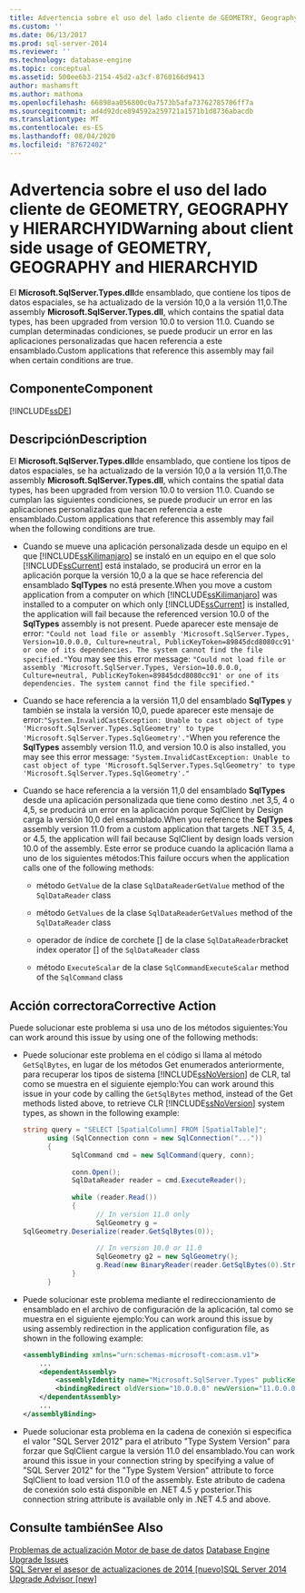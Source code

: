 ```yaml
---
title: Advertencia sobre el uso del lado cliente de GEOMETRY, Geography y HIERARCHYID | Microsoft Docs
ms.custom: ''
ms.date: 06/13/2017
ms.prod: sql-server-2014
ms.reviewer: ''
ms.technology: database-engine
ms.topic: conceptual
ms.assetid: 500ee6b3-2154-45d2-a3cf-8760166d9413
author: mashamsft
ms.author: mathoma
ms.openlocfilehash: 66898aa056800c0a7573b5afa73762785706ff7a
ms.sourcegitcommit: ad4d92dce894592a259721a1571b1d8736abacdb
ms.translationtype: MT
ms.contentlocale: es-ES
ms.lasthandoff: 08/04/2020
ms.locfileid: "87672402"
---
```

# <a name="warning-about-client-side-usage-of-geometry-geography-and-hierarchyid"></a><span data-ttu-id="b14ee-102">Advertencia sobre el uso del lado cliente de GEOMETRY, GEOGRAPHY y HIERARCHYID</span><span class="sxs-lookup"><span data-stu-id="b14ee-102">Warning about client side usage of GEOMETRY, GEOGRAPHY and HIERARCHYID</span></span>
  <span data-ttu-id="b14ee-103">El **Microsoft.SqlServer.Types.dll**de ensamblado, que contiene los tipos de datos espaciales, se ha actualizado de la versión 10,0 a la versión 11,0.</span><span class="sxs-lookup"><span data-stu-id="b14ee-103">The assembly **Microsoft.SqlServer.Types.dll**, which contains the spatial data types, has been upgraded from version 10.0 to version 11.0.</span></span> <span data-ttu-id="b14ee-104">Cuando se cumplan determinadas condiciones, se puede producir un error en las aplicaciones personalizadas que hacen referencia a este ensamblado.</span><span class="sxs-lookup"><span data-stu-id="b14ee-104">Custom applications that reference this assembly may fail when certain conditions are true.</span></span>  
  
## <a name="component"></a><span data-ttu-id="b14ee-105">Componente</span><span class="sxs-lookup"><span data-stu-id="b14ee-105">Component</span></span>  
 [!INCLUDE[ssDE](../../includes/ssde-md.md)]  
  
## <a name="description"></a><span data-ttu-id="b14ee-106">Descripción</span><span class="sxs-lookup"><span data-stu-id="b14ee-106">Description</span></span>  
 <span data-ttu-id="b14ee-107">El **Microsoft.SqlServer.Types.dll**de ensamblado, que contiene los tipos de datos espaciales, se ha actualizado de la versión 10,0 a la versión 11,0.</span><span class="sxs-lookup"><span data-stu-id="b14ee-107">The assembly **Microsoft.SqlServer.Types.dll**, which contains the spatial data types, has been upgraded from version 10.0 to version 11.0.</span></span> <span data-ttu-id="b14ee-108">Cuando se cumplan las siguientes condiciones, se puede producir un error en las aplicaciones personalizadas que hacen referencia a este ensamblado.</span><span class="sxs-lookup"><span data-stu-id="b14ee-108">Custom applications that reference this assembly may fail when the following conditions are true.</span></span>  
  
-   <span data-ttu-id="b14ee-109">Cuando se mueve una aplicación personalizada desde un equipo en el que [!INCLUDE[ssKilimanjaro](../../includes/sskilimanjaro-md.md)] se instaló en un equipo en el que solo [!INCLUDE[ssCurrent](../../includes/sscurrent-md.md)] está instalado, se producirá un error en la aplicación porque la versión 10,0 a la que se hace referencia del ensamblado **SqlTypes** no está presente.</span><span class="sxs-lookup"><span data-stu-id="b14ee-109">When you move a custom application from a computer on which [!INCLUDE[ssKilimanjaro](../../includes/sskilimanjaro-md.md)] was installed to a computer on which only [!INCLUDE[ssCurrent](../../includes/sscurrent-md.md)] is installed, the application will fail because the referenced version 10.0 of the **SqlTypes** assembly is not present.</span></span> <span data-ttu-id="b14ee-110">Puede aparecer este mensaje de error: `"Could not load file or assembly 'Microsoft.SqlServer.Types, Version=10.0.0.0, Culture=neutral, PublicKeyToken=89845dcd8080cc91' or one of its dependencies. The system cannot find the file specified."`</span><span class="sxs-lookup"><span data-stu-id="b14ee-110">You may see this error message: `"Could not load file or assembly 'Microsoft.SqlServer.Types, Version=10.0.0.0, Culture=neutral, PublicKeyToken=89845dcd8080cc91' or one of its dependencies. The system cannot find the file specified."`</span></span>  
  
-   <span data-ttu-id="b14ee-111">Cuando se hace referencia a la versión 11,0 del ensamblado **SqlTypes** y también se instala la versión 10,0, puede aparecer este mensaje de error:`"System.InvalidCastException: Unable to cast object of type 'Microsoft.SqlServer.Types.SqlGeometry' to type 'Microsoft.SqlServer.Types.SqlGeometry'."`</span><span class="sxs-lookup"><span data-stu-id="b14ee-111">When you reference the **SqlTypes** assembly version 11.0, and version 10.0 is also installed, you may see this error message: `"System.InvalidCastException: Unable to cast object of type 'Microsoft.SqlServer.Types.SqlGeometry' to type 'Microsoft.SqlServer.Types.SqlGeometry'."`</span></span>  
  
-   <span data-ttu-id="b14ee-112">Cuando se hace referencia a la versión 11,0 del ensamblado **SqlTypes** desde una aplicación personalizada que tiene como destino .net 3,5, 4 o 4,5, se producirá un error en la aplicación porque SqlClient by Design carga la versión 10,0 del ensamblado.</span><span class="sxs-lookup"><span data-stu-id="b14ee-112">When you reference the **SqlTypes** assembly version 11.0 from a custom application that targets .NET 3.5, 4, or 4.5, the application will fail because SqlClient by design loads version 10.0 of the assembly.</span></span> <span data-ttu-id="b14ee-113">Este error se produce cuando la aplicación llama a uno de los siguientes métodos:</span><span class="sxs-lookup"><span data-stu-id="b14ee-113">This failure occurs when the application calls one of the following methods:</span></span>  
  
    -   <span data-ttu-id="b14ee-114">método `GetValue` de la clase `SqlDataReader`</span><span class="sxs-lookup"><span data-stu-id="b14ee-114">`GetValue` method of the `SqlDataReader` class</span></span>  
  
    -   <span data-ttu-id="b14ee-115">método `GetValues` de la clase `SqlDataReader`</span><span class="sxs-lookup"><span data-stu-id="b14ee-115">`GetValues` method of the `SqlDataReader` class</span></span>  
  
    -   <span data-ttu-id="b14ee-116">operador de índice de corchete [] de la clase `SqlDataReader`</span><span class="sxs-lookup"><span data-stu-id="b14ee-116">bracket index operator [] of the `SqlDataReader` class</span></span>  
  
    -   <span data-ttu-id="b14ee-117">método `ExecuteScalar` de la clase `SqlCommand`</span><span class="sxs-lookup"><span data-stu-id="b14ee-117">`ExecuteScalar` method of the `SqlCommand` class</span></span>  
  
## <a name="corrective-action"></a><span data-ttu-id="b14ee-118">Acción correctora</span><span class="sxs-lookup"><span data-stu-id="b14ee-118">Corrective Action</span></span>  
 <span data-ttu-id="b14ee-119">Puede solucionar este problema si usa uno de los métodos siguientes:</span><span class="sxs-lookup"><span data-stu-id="b14ee-119">You can work around this issue by using one of the following methods:</span></span>  
  
-   <span data-ttu-id="b14ee-120">Puede solucionar este problema en el código si llama al método `GetSqlBytes`, en lugar de los métodos Get enumerados anteriormente, para recuperar los tipos de sistema [!INCLUDE[ssNoVersion](../../includes/ssnoversion-md.md)] de CLR, tal como se muestra en el siguiente ejemplo:</span><span class="sxs-lookup"><span data-stu-id="b14ee-120">You can work around this issue in your code by calling the `GetSqlBytes` method, instead of the Get methods listed above, to retrieve CLR [!INCLUDE[ssNoVersion](../../includes/ssnoversion-md.md)] system types, as shown in the following example:</span></span>  
  
    ```csharp  
    string query = "SELECT [SpatialColumn] FROM [SpatialTable]";  
          using (SqlConnection conn = new SqlConnection("..."))  
          {  
                SqlCommand cmd = new SqlCommand(query, conn);  
  
                conn.Open();  
                SqlDataReader reader = cmd.ExecuteReader();  
  
                while (reader.Read())  
                {  
                      // In version 11.0 only  
                      SqlGeometry g =   
    SqlGeometry.Deserialize(reader.GetSqlBytes(0));  
  
                      // In version 10.0 or 11.0  
                      SqlGeometry g2 = new SqlGeometry();  
                      g.Read(new BinaryReader(reader.GetSqlBytes(0).Stream));  
                }  
          }  
    ```  
  
-   <span data-ttu-id="b14ee-121">Puede solucionar este problema mediante el redireccionamiento de ensamblado en el archivo de configuración de la aplicación, tal como se muestra en el siguiente ejemplo:</span><span class="sxs-lookup"><span data-stu-id="b14ee-121">You can work around this issue by using assembly redirection in the application configuration file, as shown in the following example:</span></span>  
  
    ```xml  
    <assemblyBinding xmlns="urn:schemas-microsoft-com:asm.v1">  
        ...  
        <dependentAssembly>  
            <assemblyIdentity name="Microsoft.SqlServer.Types" publicKeyToken="89845dcd8080cc91" culture="neutral" />  
            <bindingRedirect oldVersion="10.0.0.0" newVersion="11.0.0.0" />  
        </dependentAssembly>  
        ...  
    </assemblyBinding>  
    ```  
  
-   <span data-ttu-id="b14ee-122">Puede solucionar esta problema en la cadena de conexión si especifica el valor "SQL Server 2012" para el atributo "Type System Version" para forzar que SqlClient cargue la versión 11.0 del ensamblado.</span><span class="sxs-lookup"><span data-stu-id="b14ee-122">You can work around this issue in your connection string by specifying a value of "SQL Server 2012" for the "Type System Version" attribute to force SqlClient to load version 11.0 of the assembly.</span></span> <span data-ttu-id="b14ee-123">Este atributo de cadena de conexión solo está disponible en .NET 4.5 y posterior.</span><span class="sxs-lookup"><span data-stu-id="b14ee-123">This connection string attribute is available only in .NET 4.5 and above.</span></span>  
  
## <a name="see-also"></a><span data-ttu-id="b14ee-124">Consulte también</span><span class="sxs-lookup"><span data-stu-id="b14ee-124">See Also</span></span>  
 <span data-ttu-id="b14ee-125">[Problemas de actualización Motor de base de datos](../../../2014/sql-server/install/database-engine-upgrade-issues.md) </span><span class="sxs-lookup"><span data-stu-id="b14ee-125">[Database Engine Upgrade Issues](../../../2014/sql-server/install/database-engine-upgrade-issues.md) </span></span>  
 [<span data-ttu-id="b14ee-126">SQL Server el asesor de actualizaciones de 2014 &#91;nuevo&#93;</span><span class="sxs-lookup"><span data-stu-id="b14ee-126">SQL Server 2014 Upgrade Advisor &#91;new&#93;</span></span>](sql-server-2014-upgrade-advisor.md
)  
  
  
